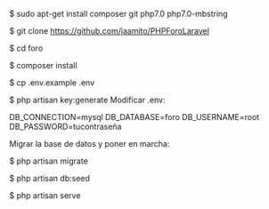 $ sudo apt-get install composer git php7.0 php7.0-mbstring

$ git clone https://github.com/jaamito/PHPForoLaravel

$ cd foro

$ composer install

$ cp .env.example .env

$ php artisan key:generate Modificar .env:

DB_CONNECTION=mysql DB_DATABASE=foro DB_USERNAME=root DB_PASSWORD=tucontraseña

Migrar la base de datos y poner en marcha:

$ php artisan migrate

$ php artisan db:seed

$ php artisan serve
